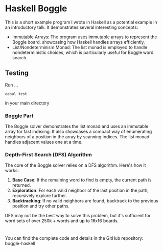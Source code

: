 
# Haskell Boggle

This is a short example program I wrote in Haskell as a potential example in an introductory talk. It demonstrates several interesting concepts:

* Immutable Arrays: The program uses immutable arrays to represent the Boggle board, showcasing how Haskell handles arrays efficiently.
* List/Nondeterminism Monad: The list monad is employed to handle nondeterministic choices, which is particularly useful for Boggle word search.

## Testing
Run ...
        
    cabal test 

in your main directory 
### Boggle Part
The Boggle solver demonstrates the list monad and uses an immutable array for fast indexing. It also showcases a compact way of enumerating neighbors of a position in the array by scanning indices. The list monad handles adjacent values one at a time.

### Depth-First Search (DFS) Algorithm
The core of the Boggle solver relies on a DFS algorithm. Here's how it works:

1. **Base Case**: If the remaining word to find is empty, the current path is returned.
2. **Exploration**: For each valid neighbor of the last position in the path, recursively explore further.
3. **Backtracking**: If no valid neighbors are found, backtrack to the previous position and try other paths.

DFS may not be the best way to solve this problem, but it's sufficient for word sets of over 250k + words and up to 16x16 boards.
#
You can find the complete code and details in the GitHub repository: boggle-haskell
